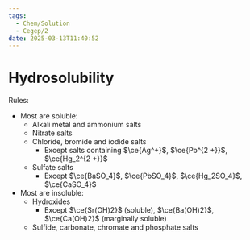 ```yaml
---
tags:
  - Chem/Solution
  - Cegep/2
date: 2025-03-13T11:40:52
---
```


# Hydrosolubility

Rules:

- Most are soluble:
	- Alkali metal and ammonium salts
	- Nitrate salts
	- Chloride, bromide and iodide salts
		- Except salts containing $\ce{Ag^+}$, $\ce{Pb^{2 +}}$, $\ce{Hg_2^{2 +}}$
	- Sulfate salts
		- Except $\ce{BaSO_4}$, $\ce{PbSO_4}$, $\ce{Hg_2SO_4}$, $\ce{CaSO_4}$
- Most are insoluble:
	- Hydroxides
		- Except $\ce{Sr(OH)2}$ (soluble), $\ce{Ba(OH)2}$, $\ce{Ca(OH)2}$ (marginally soluble)
	- Sulfide, carbonate, chromate and phosphate salts
